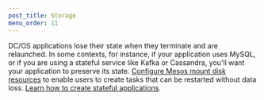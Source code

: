 ```yaml
---
post_title: Storage
menu_order: 11
---
```


DC/OS applications lose their state when they terminate and are relaunched. In some contexts, for instance, if your application uses MySQL, or if you are using a stateful service like Kafka or Cassandra, you'll want your application to preserve its state. [Configure Mesos mount disk resources](/docs/1.9/storage/mount-disk-resources/) to enable users to create tasks that can be restarted without data loss. [Learn how to create stateful applications](/docs/1.9/storage/persistent-volume/).
